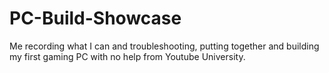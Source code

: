 # PC-Build-Showcase
Me recording what I can and troubleshooting, putting together and building my first gaming PC with no help from Youtube University.
